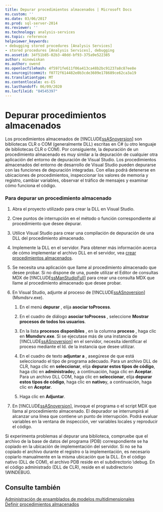 ```yaml
---
title: Depurar procedimientos almacenados | Microsoft Docs
ms.custom: ''
ms.date: 03/06/2017
ms.prod: sql-server-2014
ms.reviewer: ''
ms.technology: analysis-services
ms.topic: reference
helpviewer_keywords:
- debugging stored procedures [Analysis Services]
- stored procedures [Analysis Services], debugging
ms.assetid: 34f51b85-02b3-40dd-bf93-375a9e522385
author: minewiskan
ms.author: owend
ms.openlocfilehash: 4f5971fe611f06a413ca48b2bc91237a8c87ee8e
ms.sourcegitcommit: f0772f614482e0b3cde3609e178689ce62ca3a19
ms.translationtype: MT
ms.contentlocale: es-ES
ms.lasthandoff: 06/09/2020
ms.locfileid: "84545397"
---
```

# <a name="debugging-stored-procedures"></a>Depurar procedimientos almacenados
  Los procedimientos almacenados de [!INCLUDE[ssASnoversion](../../includes/ssasnoversion-md.md)] son bibliotecas CLR o COM (generalmente DLL) escritas en C# (u otro lenguaje de bibliotecas CLR o COM). Por consiguiente, la depuración de un procedimiento almacenado es muy similar a la depuración de cualquier otra aplicación del entorno de depuración de Visual Studio. Los procedimientos almacenados del entorno de desarrollo de Visual Studio pueden depurarse con las funciones de depuración integradas. Con ellas podrá detenerse en ubicaciones de procedimientos, inspeccionar los valores de memoria y registro, cambiar variables, observar el tráfico de mensajes y examinar cómo funciona el código.  
  
### <a name="to-debug-a-stored-procedure"></a>Para depurar un procedimiento almacenado  
  
1.  Abra el proyecto utilizado para crear la DLL en Visual Studio.  
  
2.  Cree puntos de interrupción en el método o función correspondiente al procedimiento que desee depurar.  
  
3.  Utilice Visual Studio para crear una compilación de depuración de una DLL del procedimiento almacenado.  
  
4.  Implemente la DLL en el servidor. Para obtener más información acerca de cómo implementar el archivo DLL en el servidor, vea [crear procedimientos almacenados](creating-stored-procedures.md).  
  
5.  Se necesita una aplicación que llame al procedimiento almacenado que desee probar. Si no dispone de una, puede utilizar el Editor de consultas MDX de [!INCLUDE[ssManStudioFull](../../includes/ssmanstudiofull-md.md)] para crear una consulta MDX que llame al procedimiento almacenado que desee probar.  
  
6.  En Visual Studio, adjunte al proceso de [!INCLUDE[ssASnoversion](../../includes/ssasnoversion-md.md)] (Msmdsrv.exe).  
  
    1.  En el menú **depurar** , elija **asociar toProcess**.  
  
    2.  En el cuadro de diálogo **asociar toProcess** , seleccione **Mostrar procesos de todos los usuarios**.  
  
    3.  En la lista **procesos disponibles** , en la columna **proceso** , haga clic en **Msmdsrv.exe**. Si se ejecutase más de una instancia de [!INCLUDE[ssASnoversion](../../includes/ssasnoversion-md.md)] en el servidor, necesita identificar el proceso mediante el Id. de la instancia que desee utilizar.  
  
    4.  En el cuadro de texto **adjuntar a** , asegúrese de que está seleccionado el tipo de programa adecuado. Para un archivo DLL de CLR, haga clic en **seleccionar**, elija **depurar estos tipos de código**, haga clic en **administrado**y, a continuación, haga clic en **Aceptar**. Para un archivo DLL COM, haga clic en **seleccionar**, elija **depurar estos tipos de código**, haga clic en **nativo**y, a continuación, haga clic en **Aceptar**.  
  
    5.  Haga clic en **Adjuntar**.  
  
7.  En [!INCLUDE[ssASnoversion](../../includes/ssasnoversion-md.md)], invoque el programa o el script MDX que llama al procedimiento almacenado. El depurador se interrumpirá al alcanzar una línea que contiene un punto de interrupción. Podrá evaluar variables en la ventana de inspección, ver variables locales y reproducir el código.  
  
 Si experimenta problemas al depurar una biblioteca, compruebe que el archivo de la base de datos del programa (PDB) correspondiente se ha copiado en la ubicación de implementación del servidor. Si no se ha copiado el archivo durante el registro o la implementación, es necesario copiarlo manualmente en la misma ubicación que la DLL. En el código nativo (DLL de COM), el archivo PDB reside en el subdirectorio \debug. En el código administrado (DLL de CLR), reside en el subdirectorio \WINDEBUG.  
  
## <a name="see-also"></a>Consulte también  
 [Administración de ensamblados de modelos multidimensionales](../multidimensional-models/multidimensional-model-assemblies-management.md)   
 [Definir procedimientos almacenados](defining-stored-procedures.md)  
  
  
